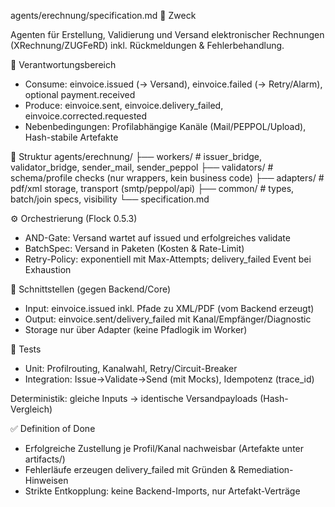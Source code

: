 agents/erechnung/specification.md
🎯 Zweck

Agenten für Erstellung, Validierung und Versand elektronischer Rechnungen (XRechnung/ZUGFeRD) inkl. Rückmeldungen & Fehlerbehandlung.

🧩 Verantwortungsbereich
- Consume: einvoice.issued (→ Versand), einvoice.failed (→ Retry/Alarm), optional payment.received
- Produce: einvoice.sent, einvoice.delivery_failed, einvoice.corrected.requested
- Nebenbedingungen: Profilabhängige Kanäle (Mail/PEPPOL/Upload), Hash-stabile Artefakte

🧱 Struktur
agents/erechnung/
├── workers/        # issuer_bridge, validator_bridge, sender_mail, sender_peppol
├── validators/     # schema/profile checks (nur wrappers, kein business code)
├── adapters/       # pdf/xml storage, transport (smtp/peppol/api)
├── common/         # types, batch/join specs, visibility
└── specification.md

⚙️ Orchestrierung (Flock 0.5.3)
- AND-Gate: Versand wartet auf issued und erfolgreiches validate
- BatchSpec: Versand in Paketen (Kosten & Rate-Limit)
- Retry-Policy: exponentiell mit Max-Attempts; delivery_failed Event bei Exhaustion

🔗 Schnittstellen (gegen Backend/Core)
- Input: einvoice.issued inkl. Pfade zu XML/PDF (vom Backend erzeugt)
- Output: einvoice.sent/delivery_failed mit Kanal/Empfänger/Diagnostic
- Storage nur über Adapter (keine Pfadlogik im Worker)

🧪 Tests
- Unit: Profilrouting, Kanalwahl, Retry/Circuit-Breaker
- Integration: Issue→Validate→Send (mit Mocks), Idempotenz (trace_id)

Deterministik: gleiche Inputs → identische Versandpayloads (Hash-Vergleich)

✅ Definition of Done
- Erfolgreiche Zustellung je Profil/Kanal nachweisbar (Artefakte unter artifacts/)
- Fehlerläufe erzeugen delivery_failed mit Gründen & Remediation-Hinweisen
- Strikte Entkopplung: keine Backend-Imports, nur Artefakt-Verträge